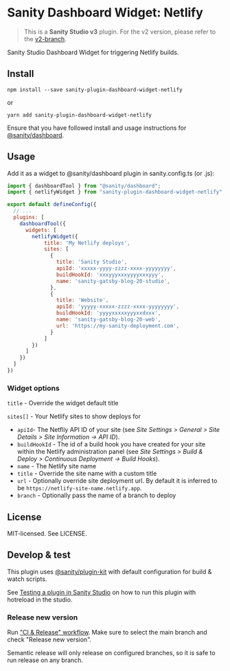 # Sanity Dashboard Widget: Netlify

>This is a **Sanity Studio v3** plugin.
> For the v2 version, please refer to the [v2-branch](https://github.com/sanity-io/sanity-plugin-dashboard-widget-netlify/tree/studio-v2).

Sanity Studio Dashboard Widget for triggering Netlify builds.

## Install

```
npm install --save sanity-plugin-dashboard-widget-netlify
```

or

```
yarn add sanity-plugin-dashboard-widget-netlify
```

Ensure that you have followed install and usage instructions for [@sanity/dashboard](https://github.com/sanity-io/dashboard).

## Usage

Add it as a widget to @sanity/dashboard plugin in sanity.config.ts (or .js):

```js
import { dashboardTool } from "@sanity/dashboard";
import { netlifyWidget } from "sanity-plugin-dashboard-widget-netlify";

export default defineConfig({
  // ...
  plugins: [
    dashboardTool({
      widgets: [
        netlifyWidget({
            title: 'My Netlify deploys',
            sites: [
              {
                title: 'Sanity Studio',
                apiId: 'xxxxx-yyyy-zzzz-xxxx-yyyyyyyy',
                buildHookId: 'xxxyyyxxxyyyyxxxyyy',
                name: 'sanity-gatsby-blog-20-studio',
              },
              {
                title: 'Website',
                apiId: 'yyyyy-xxxxx-zzzz-xxxx-yyyyyyyy',
                buildHookId: 'yyyyxxxxxyyyxxdxxx',
                name: 'sanity-gatsby-blog-20-web',
                url: 'https://my-sanity-deployment.com',
              }
            ]
        })
      ]
    })
  ]
})
```

### Widget options
`title` - Override the widget default title

`sites[]` - Your Netlify sites to show deploys for
  - `apiId`- The Netfliy API ID of your site (see *Site Settings > General > Site Details >  Site Information -> API ID*).
  - `buildHookId` - The id of a build hook you have created for your site within the Netlify administration panel (see *Site Settings > Build & Deploy > Continuous Deployment -> Build Hooks*).
  - `name` - The Netlify site name
  - `title` - Override the site name with a custom title
  - `url` - Optionally override site deployment url. By default it is inferred to be `https://netlify-site-name.netlify.app`.
  - `branch` - Optionally pass the name of a branch to deploy

## License

MIT-licensed. See LICENSE.

## Develop & test

This plugin uses [@sanity/plugin-kit](https://github.com/sanity-io/plugin-kit)
with default configuration for build & watch scripts.

See [Testing a plugin in Sanity Studio](https://github.com/sanity-io/plugin-kit#testing-a-plugin-in-sanity-studio)
on how to run this plugin with hotreload in the studio.

### Release new version

Run ["CI & Release" workflow](https://github.com/sanity-io/sanity-plugin-dashboard-widget-netlify/actions/workflows/main.yml).
Make sure to select the main branch and check "Release new version".

Semantic release will only release on configured branches, so it is safe to run release on any branch.
